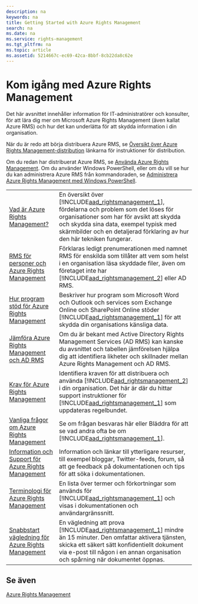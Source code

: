 ```yaml
---
description: na
keywords: na
title: Getting Started with Azure Rights Management
search: na
ms.date: na
ms.service: rights-management
ms.tgt_pltfrm: na
ms.topic: article
ms.assetid: 5214667c-ec69-42ca-8bbf-8cb22da8c62e
---
```

# Kom ig&#229;ng med Azure Rights Management
Det här avsnittet innehåller information för IT-administratörer och konsulter, för att lära dig mer om Microsoft Azure Rights Management (även kallat Azure RMS) och hur det kan underlätta för att skydda information i din organisation.

När du är redo att börja distribuera Azure RMS, se [Översikt över Azure Rights Management-distribution](../Topic/Azure_Rights_Management_Deployment_Roadmap.md) länkarna för instruktioner för distribution.

Om du redan har distribuerat Azure RMS, se [Använda Azure Rights Management](../Topic/Using_Azure_Rights_Management.md). Om du använder Windows PowerShell, eller om du vill se hur du kan administrera Azure RMS från kommandoraden, se [Administrera Azure Rights Management med Windows PowerShell](../Topic/Administering_Azure_Rights_Management_by_Using_Windows_PowerShell.md).

|||
|-|-|
|[Vad är Azure Rights Management?](../Topic/What_is_Azure_Rights_Management_.md)|En översikt över [!INCLUDE[aad_rightsmanagement_1](../Token/aad_rightsmanagement_1_md.md)], fördelarna och problem som det löses för organisationer som har för avsikt att skydda och skydda sina data, exempel typisk med skärmbilder och en detaljerad förklaring av hur den här tekniken fungerar.|
|[RMS för personer och Azure Rights Management](../Topic/RMS_for_Individuals_and_Azure_Rights_Management.md)|Förklaras ledigt prenumerationen med namnet RMS för enskilda som tillåter att vem som helst i en organisation läsa skyddade filer, även om företaget inte har [!INCLUDE[aad_rightsmanagement_2](../Token/aad_rightsmanagement_2_md.md)] eller AD RMS.|
|[Hur program stöd för Azure Rights Management](../Topic/How_Applications_Support_Azure_Rights_Management.md)|Beskriver hur program som Microsoft Word och Outlook och services som Exchange Online och SharePoint Online stöder [!INCLUDE[aad_rightsmanagement_1](../Token/aad_rightsmanagement_1_md.md)] för att skydda din organisations känsliga data.|
|[Jämföra Azure Rights Management och AD RMS](../Topic/Comparing_Azure_Rights_Management_and_AD_RMS.md)|Om du är bekant med Active Directory Rights Management Services (AD RMS) kan kanske du avsnittet och tabellen jämförelsen hjälpa dig att identifiera likheter och skillnader mellan Azure Rights Management och AD RMS.|
|[Krav för Azure Rights Management](../Topic/Requirements_for_Azure_Rights_Management.md)|Identifiera kraven för att distribuera och använda [!INCLUDE[aad_rightsmanagement_2](../Token/aad_rightsmanagement_2_md.md)] i din organisation. Det här är där du hittar support instruktioner för [!INCLUDE[aad_rightsmanagement_1](../Token/aad_rightsmanagement_1_md.md)] som uppdateras regelbundet.|
|[Vanliga frågor om Azure Rights Management](../Topic/Frequently_Asked_Questions_for_Azure_Rights_Management.md)|Se om frågan besvaras här eller Bläddra för att se vad andra ofta be om [!INCLUDE[aad_rightsmanagement_1](../Token/aad_rightsmanagement_1_md.md)].|
|[Information och Support för Azure Rights Management](../Topic/Information_and_Support_for_Azure_Rights_Management.md)|Information och länkar till ytterligare resurser, till exempel bloggar, Twitter-feeds, forum, så att ge feedback på dokumentationen och tips för att söka i dokumentationen.|
|[Terminologi för Azure Rights Management](../Topic/Terminology_for_Azure_Rights_Management.md)|En lista över termer och förkortningar som används för [!INCLUDE[aad_rightsmanagement_1](../Token/aad_rightsmanagement_1_md.md)] och visas i dokumentationen och användargränssnitt.|
|[Snabbstart vägledning för Azure Rights Management](../Topic/Quick_Start_Tutorial_for_Azure_Rights_Management.md)|En vägledning att prova [!INCLUDE[aad_rightsmanagement_1](../Token/aad_rightsmanagement_1_md.md)] mindre än 15 minuter. Den omfattar aktivera tjänsten, skicka ett säkert sätt konfidentiellt dokument via e-post till någon i en annan organisation och spårning när dokumentet öppnas.|

## Se även
[Azure Rights Management](../Topic/Azure_Rights_Management.md)

